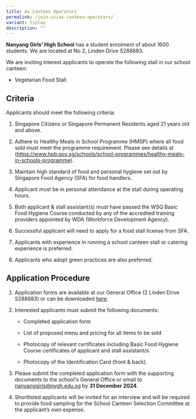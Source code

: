 ```yaml
---
title: As Canteen Operators
permalink: /join-us/as-canteen-operators/
variant: tiptap
description: ""
---
```

<p><strong>Nanyang Girls’ High School</strong> has a student enrolment of
about 1600 students. We are located at No 2, Linden Drive S288683.</p>
<p>We are inviting interest applicants to operate the following stall in
our school canteen:</p>
<ul data-tight="true" class="tight">
<li>
<p>Vegetarian Food Stall</p>
</li>
</ul>
<h2>Criteria</h2>
<p>Applicants should meet the following criteria:</p>
<ol data-tight="true" class="tight">
<li>
<p>Singapore Citizens or Singapore Permanent Residents aged 21 years old
and above.</p>
</li>
<li>
<p>Adhere to Healthy Meals in School Programme (HMSP) where all food sold
must meet the programme requirement. Please see details at (<a href="https://www.hpb.gov.sg/schools/school-programmes/healthy-meals-in-schools-programme" rel="noopener noreferrer nofollow" target="_blank">https://www.hpb.gov.sg/schools/school-programmes/healthy-meals-in-schools-programme</a>).</p>
</li>
<li>
<p>Maintain high standard of food and personal hygiene set out by Singapore
Food Agency (SFA) for food handlers.</p>
</li>
<li>
<p>Applicant must be in personal attendance at the stall during operating
hours.</p>
</li>
<li>
<p>Both applicant &amp; stall assistant(s) must have passed the WSQ Basic
Food Hygiene Course conducted by any of the accredited training providers
appointed by WDA (Workforce Development Agency).</p>
</li>
<li>
<p>Successful applicant will need to apply for a food stall license from
SFA.</p>
</li>
<li>
<p>Applicants with experience in running a school canteen stall or catering
experience is preferred.</p>
</li>
<li>
<p>Applicants who adopt green practices are also preferred.</p>
</li>
</ol>
<p></p>
<h2>Application Procedure</h2>
<ol data-tight="true" class="tight">
<li>
<p>Application forms are available at our General Office (2 Linden Drive
S288683) or can be downloaded <a href="/files/NYGH_Canteen_stall_application_form__updated11042024_.pdf" rel="noopener noreferrer nofollow" target="_blank">here</a>.</p>
</li>
<li>
<p>Interested applicants must submit the following documents:</p>
<ul data-tight="true" class="tight">
<li>
<p>Completed application form</p>
</li>
<li>
<p>List of proposed menu and pricing for all items to be sold</p>
</li>
<li>
<p>Photocopy of relevant certificates including Basic Food Hygiene Course
certificates of applicant and stall assistant/s.</p>
</li>
<li>
<p>Photocopy of the Identification Card (front &amp; back).</p>
</li>
</ul>
</li>
<li>
<p>Please submit the completed application form with the supporting documents
to the school's General Office or email to <a href="mailto:nanyanggirls@nygh.edu.sg" rel="noopener noreferrer nofollow" target="_blank">nanyanggirls@nygh.edu.sg</a> by <strong>31 December 2024</strong>.</p>
</li>
<li>
<p>Shortlisted applicants will be invited for an interview and will be required
to provide food sampling for the School Canteen Selection Committee at
the applicant’s own expense.</p>
</li>
</ol>
<p></p>